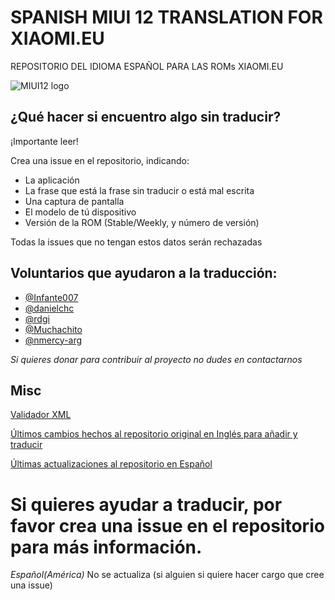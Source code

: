 # SPANISH MIUI 12 TRANSLATION FOR XIAOMI.EU
REPOSITORIO DEL IDIOMA ESPAÑOL PARA LAS ROMs XIAOMI.EU

![MIUI12 logo](https://camo.githubusercontent.com/987ba26971a5adbcb2efa8901c9a7bee2ca05622/68747470733a2f2f692e696d6775722e636f6d2f714c63466359452e706e67)

## ¿Qué hacer si encuentro algo sin traducir?
¡Importante leer!

Crea una issue en el repositorio, indicando:
* La aplicación
* La frase que está la frase sin traducir o está mal escrita
* Una captura de pantalla
* El modelo de tú dispositivo 
* Versión de la ROM (Stable/Weekly, y número de versión)

Todas la issues que no tengan estos datos serán rechazadas

## Voluntarios que ayudaron a la traducción:

* [@Infante007](https://github.com/Infante007)
* [@danielchc](https://github.com/danielchc)
* [@rdgi](https://github.com/rdgi)
* [@Muchachito](https://github.com/Muchachito)
* [@nmercy-arg](https://github.com/nmercy-arg)

*Si quieres donar para contribuir al proyecto no dudes en contactarnos*
## Misc

[Validador XML](https://translators.xiaomi.eu/XML_MIUI12-Spanish-es.html)

[Últimos cambios hechos al repositorio original en Inglés para añadir y traducir](https://github.com/ingbrzy/Xiaomi.eu-MIUIv12-XML-Compare)

[Últimas actualizaciones al repositorio en Español](https://github.com/danielchc/MA-XML-11-SPANISH-Global/commits)


# Si quieres ayudar a traducir, por favor crea una issue en el repositorio para más información.

*Español(América)* No se actualiza (si alguien si quiere hacer cargo que cree una issue)
